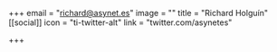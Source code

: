 +++
email = "richard@asynet.es"
image = ""
title = "Richard Holguín"
[[social]]
icon = "ti-twitter-alt"
link = "twitter.com/asynetes"

+++
